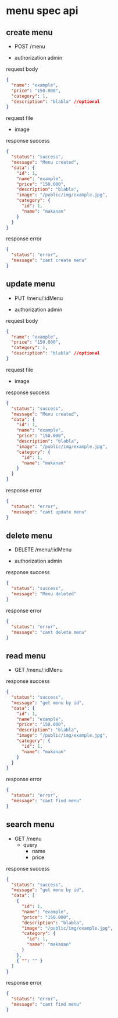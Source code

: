 # menu spec api

## create menu

- POST /menu

- authorization admin

request body

```json
{
  "name": "example",
  "price": "150.000",
  "category": 1,
  "description": "blabla" //optional
}
```

request file

- image

response success

```json
{
  "status": "success",
  "message": "Menu created",
  "data": {
    "id": 1,
    "name": "example",
    "price": "150.000",
    "description": "blabla",
    "image": "/public/img/example.jpg",
    "category": {
      "id": 1,
      "name": "makanan"
    }
  }
}
```

response error

```json
{
  "status": "error",
  "message": "cant create menu"
}
```

## update menu

- PUT /menu/:idMenu

- authorization admin

request body

```json
{
  "name": "example",
  "price": "150.000",
  "category": 1,
  "description": "blabla" //optional
}
```

request file

- image

response success

```json
{
  "status": "success",
  "message": "Menu created",
  "data": {
    "id": 1,
    "name": "example",
    "price": "150.000",
    "description": "blabla",
    "image": "/public/img/example.jpg",
    "category": {
      "id": 1,
      "name": "makanan"
    }
  }
}
```

response error

```json
{
  "status": "error",
  "message": "cant update menu"
}
```

## delete menu

- DELETE /menu/:idMenu

- authorization admin

response success

```json
{
  "status": "success",
  "message": "Menu deleted"
}
```

response error

```json
{
  "status": "error",
  "message": "cant delete menu"
}
```

## read menu

- GET /menu/:idMenu

response success

```json
{
  "status": "success",
  "message": "get menu by id",
  "data": {
    "id": 1,
    "name": "example",
    "price": "150.000",
    "description": "blabla",
    "image": "/public/img/example.jpg",
    "category": {
      "id": 1,
      "name": "makanan"
    }
  }
}
```

response error

```json
{
  "status": "error",
  "message": "cant find menu"
}
```

## search menu

- GET /menu
  - query
    - name
    - price

response success

```json
{
  "status": "success",
  "message": "get menu by id",
  "data": [
    {
      "id": 1,
      "name": "example",
      "price": "150.000",
      "description": "blabla",
      "image": "/public/img/example.jpg",
      "category": {
        "id": 1,
        "name": "makanan"
      }
    },
    { "": "" }
  ]
}
```

response error

```json
{
  "status": "error",
  "message": "cant find menu"
}
```
